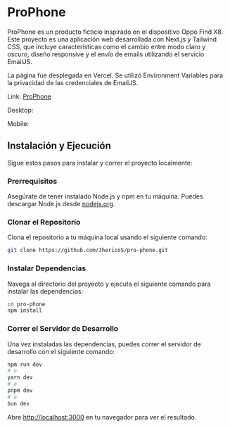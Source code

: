 # ProPhone

ProPhone es un producto ficticio inspirado en el dispositivo Oppo Find X8. Este proyecto es una aplicación web desarrollada con Next.js y Tailwind CSS, que incluye características como el cambio entre modo claro y oscuro, diseño responsive y el envío de emails utilizando el servicio EmailJS.

La página fue desplegada en Vercel. Se utilizó Environment Variables para la privacidad de las credenciales de EmailJS.

Link: [ProPhone](https://pro-phone.vercel.app/)

Desktop:

Mobile:

## Instalación y Ejecución

Sigue estos pasos para instalar y correr el proyecto localmente:

### Prerrequisitos

Asegúrate de tener instalado Node.js y npm en tu máquina. Puedes descargar Node.js desde [nodejs.org](https://nodejs.org/).

### Clonar el Repositorio

Clona el repositorio a tu máquina local usando el siguiente comando:

```bash
git clone https://github.com/JhericoS/pro-phone.git
```

### Instalar Dependencias

Navega al directorio del proyecto y ejecuta el siguiente comando para instalar las dependencias:

```bash
cd pro-phone
npm install
```

### Correr el Servidor de Desarrollo

Una vez instaladas las dependencias, puedes correr el servidor de desarrollo con el siguiente comando:

```bash
npm run dev
# o
yarn dev
# o
pnpm dev
# o
bun dev
```

Abre [http://localhost:3000](http://localhost:3000) en tu navegador para ver el resultado.
